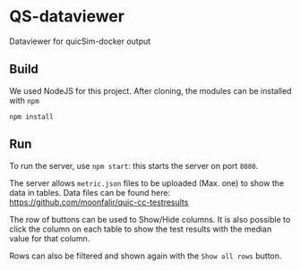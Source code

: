 # QS-dataviewer
Dataviewer for quicSim-docker output

## Build

We used NodeJS for this project. After cloning, the modules can be installed with `npm`

```npm install```

## Run

To run the server, use `npm start`: this starts the server on port `8080`.

The server allows `metric.json` files to be uploaded (Max. one) to show the data in tables. Data files can be found here: https://github.com/moonfalir/quic-cc-testresults

The row of buttons can be used to Show/Hide columns. It is also possible to click the column on each table to show the test results with the median value for that column.

Rows can also be filtered and shown again with the `Show all rows` button.
